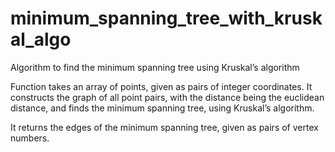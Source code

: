 # minimum_spanning_tree_with_kruskal_algo
Algorithm to find the minimum spanning tree using Kruskal’s algorithm

Function takes an array of points, given as pairs of integer coordinates. It constructs the graph of all point pairs, with the distance being the euclidean distance, and finds the minimum spanning tree, using Kruskal’s algorithm. 

It returns the edges of the minimum spanning tree, given as pairs of vertex numbers.
